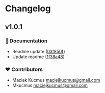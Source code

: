 # Changelog


## v1.0.1


### 📖 Documentation

- Readme update ([03f850f](https://github.com/your-org/my-module/commit/03f850f))
- Update readme ([1f38a48](https://github.com/your-org/my-module/commit/1f38a48))

### ❤️ Contributors

- Maciek Kucmus <maciejkucmus@gmail.com>
- Mkucmus <maciejkucmus@gmail.com>

